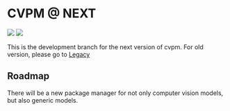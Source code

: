 # CVPM @ NEXT

![](https://github.com/autoai-org/CVPM/workflows/cmd/badge.svg)
![](https://github.com/autoai-org/CVPM/workflows/dashboard/badge.svg)

This is the development branch for the next version of cvpm. For old version, please go to [Legacy](https://github.com/autoai-org/CVPM/tree/7ca7692631820b3846368502da7a5cea3569a095)

## Roadmap

There will be a new package manager for not only computer vision models, but also generic models.